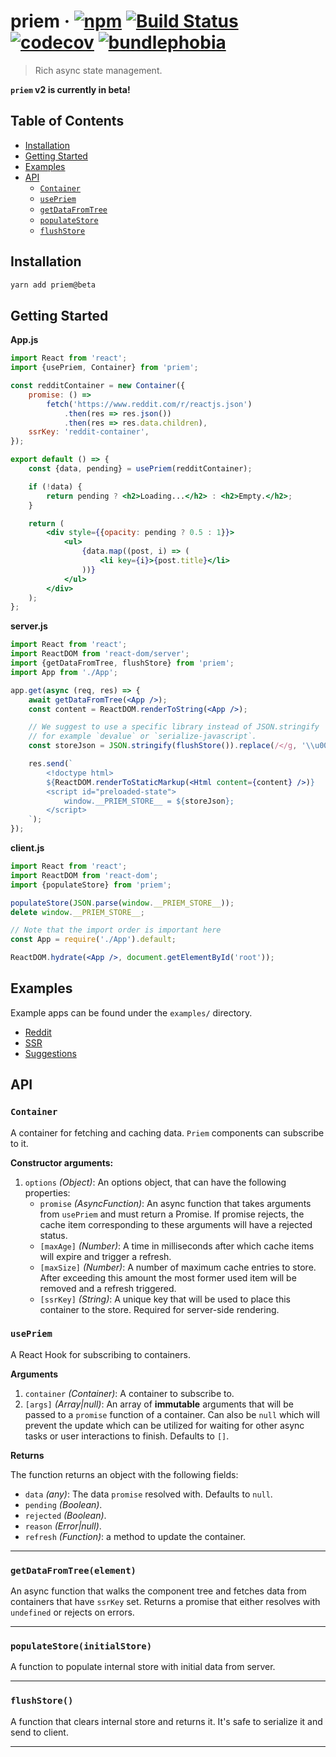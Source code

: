 # priem · [![npm][1]][2] [![Build Status][3]][4] [![codecov][5]][6] [![bundlephobia][7]][8]

> Rich async state management.

**`priem` v2 is currently in beta!**

## Table of Contents

-   [Installation](#installation)
-   [Getting Started](#getting-started)
-   [Examples](#examples)
-   [API](#api)
    -   [`Container`](#container)
    -   [`usePriem`](#usepriem)
    -   [`getDataFromTree`](#getdatafromtreecomponent)
    -   [`populateStore`](#populatestoreinitialstore)
    -   [`flushStore`](#flishstore)

## Installation

```bash
yarn add priem@beta
```

## Getting Started

**App.js**

```jsx
import React from 'react';
import {usePriem, Container} from 'priem';

const redditContainer = new Container({
    promise: () =>
        fetch('https://www.reddit.com/r/reactjs.json')
            .then(res => res.json())
            .then(res => res.data.children),
    ssrKey: 'reddit-container',
});

export default () => {
    const {data, pending} = usePriem(redditContainer);

    if (!data) {
        return pending ? <h2>Loading...</h2> : <h2>Empty.</h2>;
    }

    return (
        <div style={{opacity: pending ? 0.5 : 1}}>
            <ul>
                {data.map((post, i) => (
                    <li key={i}>{post.title}</li>
                ))}
            </ul>
        </div>
    );
};
```

**server.js**

```jsx
import React from 'react';
import ReactDOM from 'react-dom/server';
import {getDataFromTree, flushStore} from 'priem';
import App from './App';

app.get(async (req, res) => {
    await getDataFromTree(<App />);
    const content = ReactDOM.renderToString(<App />);

    // We suggest to use a specific library instead of JSON.stringify
    // for example `devalue` or `serialize-javascript`.
    const storeJson = JSON.stringify(flushStore()).replace(/</g, '\\u003c');

    res.send(`
        <!doctype html>
        ${ReactDOM.renderToStaticMarkup(<Html content={content} />)}
        <script id="preloaded-state">
            window.__PRIEM_STORE__ = ${storeJson};
        </script>
    `);
});
```

**client.js**

```jsx
import React from 'react';
import ReactDOM from 'react-dom';
import {populateStore} from 'priem';

populateStore(JSON.parse(window.__PRIEM_STORE__));
delete window.__PRIEM_STORE__;

// Note that the import order is important here
const App = require('./App').default;

ReactDOM.hydrate(<App />, document.getElementById('root'));
```

## Examples

Example apps can be found under the `examples/` directory.

-   [Reddit](https://github.com/Vlad-Zhukov/priem/tree/master/examples/reddit)
-   [SSR](https://github.com/Vlad-Zhukov/priem/tree/master/examples/ssr)
-   [Suggestions](https://github.com/Vlad-Zhukov/priem/tree/master/examples/suggestions)

## API

### `Container`

A container for fetching and caching data. `Priem` components can subscribe to it.

**Constructor arguments:**

1.  `options` _(Object)_: An options object, that can have the following properties:
    -   `promise` _(AsyncFunction)_: An async function that takes arguments from `usePriem` and must return a Promise.
        If promise rejects, the cache item corresponding to these arguments will have a rejected status.
    -   `[maxAge]` _(Number)_: A time in milliseconds after which cache items will expire and trigger a refresh.
    -   `[maxSize]` _(Number)_: A number of maximum cache entries to store. After exceeding this amount the most former
        used item will be removed and a refresh triggered.
    -   `[ssrKey]` _(String)_: A unique key that will be used to place this container to the store. Required for
        server-side rendering.

### `usePriem`

A React Hook for subscribing to containers.

**Arguments**

1.  `container` _(Container)_: A container to subscribe to.
2.  `[args]` _(Array|null)_: An array of **immutable** arguments that will be passed to a `promise` function of a
    container. Can also be `null` which will prevent the update which can be utilized for waiting for other async tasks
    or user interactions to finish. Defaults to `[]`.

**Returns**

The function returns an object with the following fields:

-   `data` _(any)_: The data `promise` resolved with. Defaults to `null`.
-   `pending` _(Boolean)_.
-   `rejected` _(Boolean)_.
-   `reason` _(Error|null)_.
-   `refresh` _(Function)_: a method to update the container.

---

### `getDataFromTree(element)`

An async function that walks the component tree and fetches data from containers that have `ssrKey` set. Returns a
promise that either resolves with `undefined` or rejects on errors.

---

### `populateStore(initialStore)`

A function to populate internal store with initial data from server.

---

### `flushStore()`

A function that clears internal store and returns it. It's safe to serialize it and send to client.

---

[1]: https://img.shields.io/npm/v/priem.svg
[2]: https://npm.im/priem
[3]: https://travis-ci.com/vlad-zhukov/priem.svg?branch=master
[4]: https://travis-ci.com/vlad-zhukov/priem
[5]: https://codecov.io/gh/vlad-zhukov/priem/branch/master/graph/badge.svg
[6]: https://codecov.io/gh/vlad-zhukov/priem
[7]: https://img.shields.io/bundlephobia/minzip/priem.svg
[8]: https://bundlephobia.com/result?p=priem
